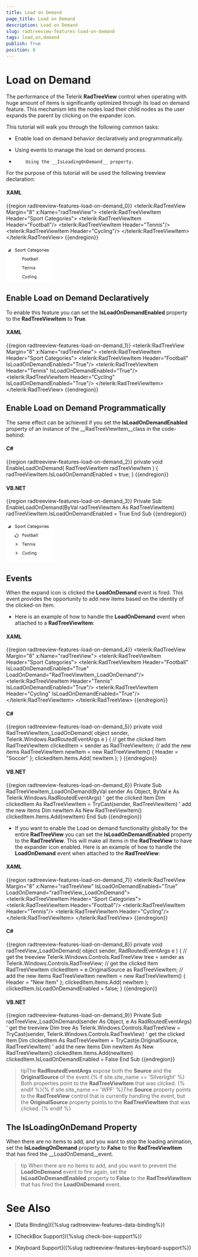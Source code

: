 ```yaml
---
title: Load on Demand
page_title: Load on Demand
description: Load on Demand
slug: radtreeview-features-load-on-demand
tags: load,on,demand
publish: True
position: 8
---
```


# Load on Demand



The performance of the Telerik __RadTreeView__ control when operating with huge amount of items is significantly optimized through its load on demand feature. This mechanism lets the nodes load their child nodes as the user expands the parent by clicking on the expander icon.
	  

This tutorial will walk you through the following common tasks:

* Enable load on demand behavior declaratively and programmatically.

* Using events to manage the load on demand process.

* 
		  Using the __IsLoadingOnDemand__ property.
		

For the purpose of this tutorial will be used the following treeview declaration: 

#### __XAML__

{{region radtreeview-features-load-on-demand_0}}
	<telerik:RadTreeView Margin="8" x:Name="radTreeView">
	    <telerik:RadTreeViewItem Header="Sport Categories">
	        <telerik:RadTreeViewItem Header="Football"/>
	        <telerik:RadTreeViewItem Header="Tennis"/>
	        <telerik:RadTreeViewItem Header="Cycling"/>
	    </telerik:RadTreeViewItem>
	</telerik:RadTreeView>
	{{endregion}}



![](images/RadTreeView_FeaturesLoadOnDemand_001.PNG)

## Enable Load on Demand Declaratively 

To enable this feature you can set the __IsLoadOnDemandEnabled__ property to the __RadTreeViewItem__ to __True__.
		

#### __XAML__

{{region radtreeview-features-load-on-demand_1}}
	<telerik:RadTreeView Margin="8" x:Name="radTreeView">
	    <telerik:RadTreeViewItem Header="Sport Categories">
	        <telerik:RadTreeViewItem Header="Football" IsLoadOnDemandEnabled="True"/>
	        <telerik:RadTreeViewItem Header="Tennis" IsLoadOnDemandEnabled="True"/>
	        <telerik:RadTreeViewItem Header="Cycling" IsLoadOnDemandEnabled="True"/>
	    </telerik:RadTreeViewItem>
	</telerik:RadTreeView>
	{{endregion}}



## Enable Load on Demand Programmatically 

The same effect can be achieved if you set the __IsLoadOnDemandEnabled__ property of an instance of the __RadTreeViewItem__class in the code-behind:
		

#### __C#__

{{region radtreeview-features-load-on-demand_2}}
	private void EnableLoadOnDemand( RadTreeViewItem radTreeViewItem )
	{
	    radTreeViewItem.IsLoadOnDemandEnabled = true;
	}
	{{endregion}}



#### __VB.NET__

{{region radtreeview-features-load-on-demand_3}}
	Private Sub EnableLoadOnDemand(ByVal radTreeViewItem As RadTreeViewItem)
	    radTreeViewItem.IsLoadOnDemandEnabled = True
	End Sub
	{{endregion}}



![](images/RadTreeView_FeaturesLoadOnDemand_010.PNG)

## Events 

When the expand icon is clicked the __LoadOnDemand__ event is fired. This event provides the opportunity to add new items based on the identity of the clicked-on Item.
		

* Here is an example of how to handle the __LoadOnDemand__ event when attached to a __RadTreeViewItem__:
			

#### __XAML__

{{region radtreeview-features-load-on-demand_4}}
	<telerik:RadTreeView Margin="8" x:Name="radTreeView">
	    <telerik:RadTreeViewItem Header="Sport Categories">
	        <telerik:RadTreeViewItem Header="Football" IsLoadOnDemandEnabled="True" LoadOnDemand="RadTreeViewItem_LoadOnDemand"/>
	        <telerik:RadTreeViewItem Header="Tennis" IsLoadOnDemandEnabled="True"/>
	        <telerik:RadTreeViewItem Header="Cycling" IsLoadOnDemandEnabled="True"/>
	    </telerik:RadTreeViewItem>
	</telerik:RadTreeView>
	{{endregion}}



#### __C#__

{{region radtreeview-features-load-on-demand_5}}
	private void RadTreeViewItem_LoadOnDemand( object sender, Telerik.Windows.RadRoutedEventArgs e )
	{
	    // get the clicked Item
	    RadTreeViewItem clickedItem = sender as RadTreeViewItem;
	    // add the new items
	    RadTreeViewItem newItem = new RadTreeViewItem()
	    {
	        Header = "Soccer"
	    };
	    clickedItem.Items.Add( newItem );
	}
	{{endregion}}



#### __VB.NET__

{{region radtreeview-features-load-on-demand_6}}
	Private Sub RadTreeViewItem_LoadOnDemand(ByVal sender As Object, ByVal e As Telerik.Windows.RadRoutedEventArgs)
	    ' get the clicked Item
	    Dim clickedItem As RadTreeViewItem = TryCast(sender, RadTreeViewItem)
	    ' add the new items
	    Dim newItem As New RadTreeViewItem()
	    clickedItem.Items.Add(newItem)
	End Sub
	{{endregion}}



* If you want to enable the Load on demand functionality globally for the entire __RadTreeView__ you can set the __IsLoadOnDemandEnabled__ property to the __RadTreeView__. This will make all Items in the __RadTreeView__ to have the expander icon enabled.
		Here is an example of how to handle the __LoadOnDemand__ event when attached to the __RadTreeView__:
		

#### __XAML__

{{region radtreeview-features-load-on-demand_7}}
	<telerik:RadTreeView Margin="8" x:Name="radTreeView" IsLoadOnDemandEnabled="True" LoadOnDemand="radTreeView_LoadOnDemand">
	    <telerik:RadTreeViewItem Header="Sport Categories">
	        <telerik:RadTreeViewItem Header="Football"/>
	        <telerik:RadTreeViewItem Header="Tennis"/>
	        <telerik:RadTreeViewItem Header="Cycling"/>
	    </telerik:RadTreeViewItem>
	</telerik:RadTreeView>
	{{endregion}}



#### __C#__

{{region radtreeview-features-load-on-demand_8}}
	private void radTreeView_LoadOnDemand( object sender, RadRoutedEventArgs e )
	{
	    // get the treeview
	    Telerik.Windows.Controls.RadTreeView tree = sender as Telerik.Windows.Controls.RadTreeView;
	    // get the clicked Item
	    RadTreeViewItem clickedItem = e.OriginalSource as RadTreeViewItem;
	    // add the new items
	    RadTreeViewItem newItem = new RadTreeViewItem()
	    {
	        Header = "New Item"
	    };
	    clickedItem.Items.Add( newItem );
	    clickedItem.IsLoadOnDemandEnabled = false;
	}
	{{endregion}}



#### __VB.NET__

{{region radtreeview-features-load-on-demand_9}}
	Private Sub radTreeView_LoadOnDemand(sender As Object, e As RadRoutedEventArgs)
	 ' get the treeview
	 Dim tree As Telerik.Windows.Controls.RadTreeView = TryCast(sender, Telerik.Windows.Controls.RadTreeView)
	 ' get the clicked Item
	 Dim clickedItem As RadTreeViewItem = TryCast(e.OriginalSource, RadTreeViewItem)
	 ' add the new items
	 Dim newItem As New RadTreeViewItem()
	 clickedItem.Items.Add(newItem)
	 clickedItem.IsLoadOnDemandEnabled = False
	End Sub
	{{endregion}}



>tipThe __RadRoutedEventArgs__ expose both the __Source__ and the __OriginalSource__ of the event.{% if site.site_name == 'Silverlight' %} Both properties point to the __RadTreeViewItem__ that was clicked.
				{% endif %}{% if site.site_name == 'WPF' %}The __Source__ property points to the __RadTreeView__ control that is currently handling the event, but the __OriginalSource__ property points to the __RadTreeViewItem__ that was clicked.
			  {% endif %}

## The IsLoadingOnDemand Property 

When there are no items to add, and you want to stop the loading animation, set the __IsLoadingOnDemand__ property to __False__ to the __RadTreeViewItem__ that has fired the __LoadOnDemand__event.
		

>tip
		  When there are no items to add, and you want to prevent the __LoadOnDemand__ event to fire again, set the __IsLoadOnDemandEnabled__ property to __False__ to the __RadTreeViewItem__ that has fired the __LoadOnDemand__ event.
		

# See Also

 * [Data Binding]({%slug radtreeview-features-data-binding%})

 * [CheckBox Support]({%slug check-box-support%})

 * [Keyboard Support]({%slug radtreeview-features-keyboard-support%})

